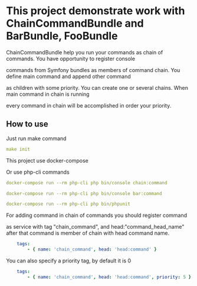 # This project demonstrate work with ChainCommandBundle and BarBundle, FooBundle

ChainCommandBundle help you run your commands as chain of commands. You have opportunity to register console

commands from Symfony bundles as members of command chain. You define main command and append other command

as children with some priority. You can create one or several chains. When main command in chain is running

every command in chain will be accomplished in order your priority.


How to use
-------------------------

Just run make command

```yml
make init
```

This project use docker-compose

Or use php-cli commands 
```yml
docker-compose run --rm php-cli php bin/console chain:command 
```
```yml
docker-compose run --rm php-cli php bin/console bar:command 
```
```yml
docker-compose run --rm php-cli php bin/phpunit  
```



For adding command in chain of commands you should register command

as service with tag "chain_command", and head:"command_head_name" after that command is member of chain with head command name.

```yml
    tags:
        - { name: 'chain_command', head: 'head:command' }
```

You can also specify a priority tag, by default it is 0

```yml
    tags:
        - { name: 'chain_command', head: 'head:command', priority: 5 }
```